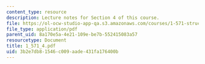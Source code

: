 ```yaml
---
content_type: resource
description: Lecture notes for Section 4 of this course.
file: https://ol-ocw-studio-app-qa.s3.amazonaws.com/courses/1-571-structural-analysis-and-control-spring-2004/3b2e7db81546c009aade431fa176400b_1_571_4.pdf
file_type: application/pdf
parent_uid: 8a170e5a-4e21-109e-be7b-552415083a57
resourcetype: Document
title: 1_571_4.pdf
uid: 3b2e7db8-1546-c009-aade-431fa176400b
---
```

